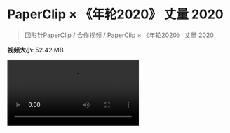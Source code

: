 # PaperClip × 《年轮2020》 丈量 2020

> 回形针PaperClip / 合作视频 / PaperClip × 《年轮2020》 丈量 2020

**视频大小**: 52.42 MB

<div class="video"><video src="https://file.hsyhx.top/archive/PaperClip/合作视频/PaperClip × 《年轮2020》 丈量 2020.mp4" controls preload>🤔 您的浏览器不支持 video 标签</video></div>
